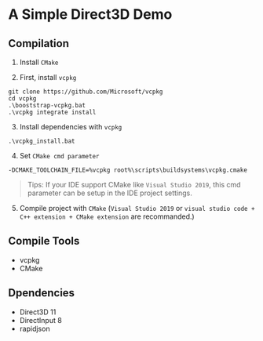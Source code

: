 # A Simple Direct3D Demo

## Compilation
1. Install `CMake`

2. First, install `vcpkg`   

``` shell
git clone https://github.com/Microsoft/vcpkg
cd vcpkg
.\booststrap-vcpkg.bat
.\vcpkg integrate install
```

3. Install dependencies with `vcpkg`
```shell
.\vcpkg_install.bat
```

4. Set `CMake cmd parameter`
```
-DCMAKE_TOOLCHAIN_FILE=%vcpkg root%\scripts\buildsystems\vcpkg.cmake
```

>Tips: If your IDE support CMake like `Visual Studio 2019`, this cmd parameter can be setup in the IDE project settings.

5. Compile project with `CMake` (`Visual Studio 2019` or `visual studio code + C++ extension + CMake extension`  are recommanded.)

## Compile Tools
- vcpkg
- CMake

## Dpendencies
- Direct3D 11
- DirectInput 8
- rapidjson
